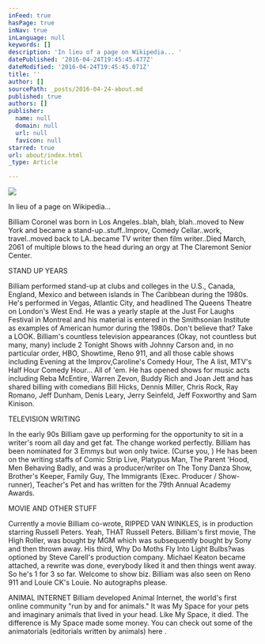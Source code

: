 ```yaml
---
inFeed: true
hasPage: true
inNav: true
inLanguage: null
keywords: []
description: 'In lieu of a page on Wikipedia... '
datePublished: '2016-04-24T19:45:45.477Z'
dateModified: '2016-04-24T19:45:45.071Z'
title: ''
author: []
sourcePath: _posts/2016-04-24-about.md
published: true
authors: []
publisher:
  name: null
  domain: null
  url: null
  favicon: null
starred: true
url: about/index.html
_type: Article

---
```

![](https://the-grid-user-content.s3-us-west-2.amazonaws.com/ac8d8207-1167-4080-9a80-1ca3778a75fe.jpg)

In lieu of a page on Wikipedia...

Billiam Coronel was born in Los Angeles..blah, blah, blah..moved to New York and became a stand-up..stuff..Improv, Comedy Cellar..work, travel..moved back to LA..became TV writer then film writer..Died March, 2061 of multiple blows to the head during an orgy at The Claremont Senior Center.

STAND UP YEARS 

Billiam performed stand-up at clubs and colleges in the U.S., Canada, England, Mexico and between islands in The Caribbean during the 1980s. He's performed in Vegas, Atlantic City, and headlined The Queens Theatre on London's West End. He was a yearly staple at the Just For Laughs Festival in Montreal and his material is entered in the Smithsonian Institute as examples of American humor during the 1980s. Don't believe that? Take a LOOK. Billiam's countless television appearances (Okay, not countless but many, many) include 2 Tonight Shows with Johnny Carson and, in no particular order, HBO, Showtime, Reno 911, and all those cable shows including Evening at the Improv,Caroline's Comedy Hour, The A list, MTV's Half Hour Comedy Hour... All of 'em. He has opened shows for music acts including Reba McEntire, Warren Zevon, Buddy Rich and Joan Jett and has shared billing with comedians Bill Hicks, Dennis Miller, Chris Rock, Ray Romano, Jeff Dunham, Denis Leary, Jerry Seinfeld, Jeff Foxworthy and Sam Kinison. 

TELEVISION WRITING

In the early 90s Billiam gave up performing for the opportunity to sit in a writer's room all day and get fat. The change worked perfectly. Billiam has been nominated for 3 Emmys but won only twice. (Curse you, ) He has been on the writing staffs of Comic Strip Live, Platypus Man, The Parent 'Hood, Men Behaving Badly, and was a producer/writer on The Tony Danza Show, Brother's Keeper, Family Guy, The Immigrants (Exec. Producer / Show-runner), Teacher's Pet and has written for the 79th Annual Academy Awards. 

MOVIE AND OTHER STUFF 

Currently a movie Billiam co-wrote, RIPPED VAN WINKLES, is in production starring Russell Peters. Yeah, THAT Russell Peters. Billiam's first movie, The High Roller, was bought by MGM which was subsequently bought by Sony and then thrown away. His third, Why Do Moths Fly Into Light Bulbs?was optioned by Steve Carell's production company. Michael Keaton became attached, a rewrite was done, everybody liked it and then things went away. So he's 1 for 3 so far. Welcome to show biz. Billiam was also seen on Reno 911 and Louie CK's Louie. No autographs please. 

ANIMAL INTERNET Billiam developed Animal Internet, the world's first online community "run by and for animals." It was My Space for your pets and imaginary animals that lived in your head. Like My Space, it died. The difference is My Space made some money. You can check out some of the animatorials (editorials written by animals) here .